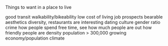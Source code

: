 Things to want in a place to live

good transit
walkability/bikeability
low cost of living
job prospects
bearable aesthetics
diversity, restaurants are interesting
dating culture
gender ratio
crime
how people spend free time, see how much people are out
how friendly people are
density 
population > 300,000
growing economy/population
climate
